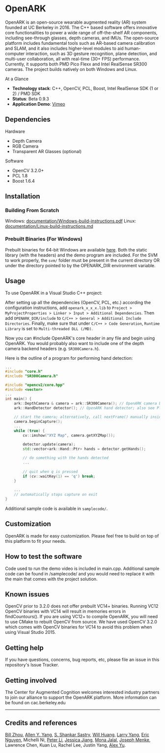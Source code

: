 # OpenARK

OpenARK is an open-source wearable augmented reality (AR) system founded at UC Berkeley in 2016. The C++ based software offers innovative core functionalities to power a wide range of off-the-shelf AR components, including see-through glasses, depth cameras, and IMUs. The open-source platform includes fundamental tools such as AR-based camera calibration and SLAM, and it also includes higher-level modules to aid human-computer interaction, such as 3D gesture recognition, plane detection, and multi-user collaboration, all with real-time (30+ FPS) performance. Currently, it supports both PMD Pico Flexx and Intel RealSense SR300 cameras. The project builds natively on both Windows and Linux.

At a Glance

  - **Technology stack**: C++, OpenCV, PCL, Boost, Intel RealSense SDK (1 or 2) / PMD SDK
  - **Status**:  Beta 0.9.3
  - **Application Demo**: [Vimeo](https://vimeo.com/251436256)

## Dependencies
Hardware
- Depth Camera
- RGB Camera
- Transparent AR Glasses (optional)

Software
- OpenCV 3.2.0+
- PCL 1.8
- Boost 1.6.4

## Installation

### Building From Scratch
Windows: [documentation/Windows-build-instructions.pdf](https://github.com/augcog/OpenARK/documentation/Windows-build-instructions.pdf)
Linux: [documentation/Linux-build-instructions.md](https://github.com/augcog/OpenARK/documentation/Linux-build-instructions.md)

### Prebuilt Binaries (For Windows)
Prebuilt binaries for 64-bit Windows are available [here](https://github.com/augcog/OpenARK/releases).
Both the static library (with the headers) and the demo program are included. For the SVM to work properly, the `svm/` folder
 must be present in the current directory OR under the directory pointed to by the OPENARK_DIR environment variable.

## Usage
To use OpenARK in a Visual Studio C++ project:

After setting up all the dependencies (OpenCV, PCL, etc.) according the configuration instructions, add `openark_x_x_x.lib` to `Project > MyProjectProperties > Linker > Input > Additional Dependencies`. Then add `OPENARK_DIR/include` to `C/C++ > General > Additional Include Directories`. Finally, make sure that under `C/C++ > Code Generation`, `Runtime Library` is set to `Multi-threaded DLL (/MD)`.

Now you can #include OpenARK's core header in any file and begin using OpenARK. You would probably also want to include one of the depth camera backend headers (e.g. `SR300Camera.h`).

Here is the outline of a program for performing hand detection:
```cpp
...
#include "core.h"
#include "SR300Camera.h"

#include "opencv2/core.hpp"
#include <vector>
...
int main() {
    ark::DepthCamera & camera = ark::SR300Camera(); // OpenARK camera backend
    ark::HandDetector detector(); // OpenARK hand detector; also see PlaneDetector
    
    // start the camera; alternatively, call nextFrame() manually inside the loop (slower)
    camera.beginCapture(); 
    ...
    while (true) {
        cv::imshow("XYZ Map", camera.getXYZMap());

        detector.update(camera);
        std::vector<ark::Hand::Ptr> hands = detector.getHands();
        
        // do something with the hands detected
        ...
        
        // quit when q is pressed
        if (cv::waitKey(1) == 'q') break;
    }
    
    ...
    // automatically stops capture on exit
}
```

Additional sample code is available in `samplecode/`.

## Customization

OpenARK is made for easy customization. Please feel free to build on top of this platform to fit your needs.

## How to test the software

Code used to run the demo video is included in main.cpp. Additional sample code can be found in /samplecode/ and you would need to replace it with the main that comes with the project solution.

## Known issues

OpenCV prior to 3.2.0 does not offer prebuilt VC14+ binaries. Running VC12 OpenCV binaries with VC14 will result in memories errors in findCountours(). If you are using VC12+ to compile OpenARK, you will need to use CMake to rebuilt OpenCV from source.
We have used OpenCV 3.2.0 which comes with OpenCV binaries for VC14 to avoid this problem when using Visual Studio 2015.

## Getting help

If you have questions, concerns, bug reports, etc, please file an issue in this repository's Issue Tracker.

## Getting involved

The Center for Augmented Cognition welcomes interested industry partners to join our alliance to support the OpenARK platform. More information can be found on cac.berkeley.edu

----

## Credits and references

[Bill Zhou](http://www.billzhou.me/), [Allen Y. Yang](https://people.eecs.berkeley.edu/~yang/), [S. Shankar Sastry](http://robotics.eecs.berkeley.edu/~sastry/), [Will Huang](https://www.linkedin.com/in/hwjwill/), [Larry Yang](https://www.linkedin.com/in/larry-yang-33bab1aa/), [Eric Nguyen](https://www.linkedin.com/in/eric-nguyen-71577678/), Michelli Ni, [Peter Li](https://www.linkedin.com/in/peter-li-a770ab88/), [Jessica Jiang](https://github.com/jessicajiang), [Mona Jalal](http://monajalal.com/), [Joseph Menke](https://people.eecs.berkeley.edu/~joemenke/),
Lawrence Chen, Kuan Lu, Rachel Lee, Justin Yang, [Alex Yu](https://alexyu.net).
